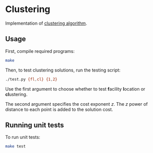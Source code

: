 # Clustering
Implementation of [clustering algorithm](https://arxiv.org/pdf/2307.07848).

## Usage
First, compile required programs:

```bash
make
```

Then, to test clustering solutions, run the testing script: 
```bash
./test.py {fl,cl} {1,2}
```
Use the first argument to choose whether to test **f**acility **l**ocation or **cl**ustering.

The second argument specifies the cost exponent $z$.
The $z$ power of distance to each point is added to the solution cost.

## Running unit tests
To run unit tests:
```bash
make test
```
